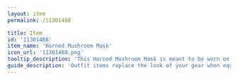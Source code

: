 ```yaml
---
layout: item
permalink: /11301488

title: Item
id: '11301488'
item_name: 'Horned Mushroom Mask'
icon_url: '11301488.png'
tooltip_description: 'This Horned Mushroom Mask is meant to be worn on your head, because your face is too beautiful not to share with the world.'
guide_description: 'Outfit items replace the look of your gear when equipped.'
---
```

